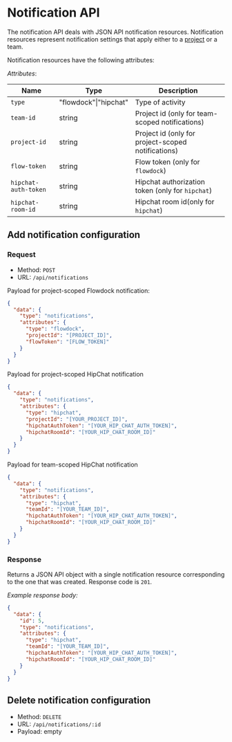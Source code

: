 
# Notification API

The notification API deals with JSON API notification resources.
Notification resources represent notification settings that
apply either to a [project](api-project.md) or a team.

Notification resources have the following attributes:

*Attributes*:

Name|Type|Description
----|----|-----------
`type`|"flowdock"&#124;"hipchat"|Type of activity
`team-id`|string|Project id (only for team-scoped notifications)
`project-id`|string|Project id (only for project-scoped notifications)
`flow-token`|string|Flow token (only for `flowdock`)
`hipchat-auth-token`|string|Hipchat authorization token (only for `hipchat`)
`hipchat-room-id`|string|Hipchat room id(only for `hipchat`)

## Add notification configuration

### Request

- Method: `POST`
- URL: `/api/notifications`

Payload for project-scoped Flowdock notification:
```json
{
  "data": {
    "type": "notifications",
    "attributes": {
      "type": "flowdock",
      "projectId": "[PROJECT_ID]",
      "flowToken": "[FLOW_TOKEN]"
    }
  }
}
```

Payload for project-scoped HipChat notification
```json
{
  "data": {
    "type": "notifications",
    "attributes": {
      "type": "hipchat",
      "projectId": "[YOUR_PROJECT_ID]",
      "hipchatAuthToken": "[YOUR_HIP_CHAT_AUTH_TOKEN]",
      "hipchatRoomId": "[YOUR_HIP_CHAT_ROOM_ID]"
    }
  }
}
```

Payload for team-scoped HipChat notification
```json
{
  "data": {
    "type": "notifications",
    "attributes": {
      "type": "hipchat",
      "teamId": "[YOUR_TEAM_ID]",
      "hipchatAuthToken": "[YOUR_HIP_CHAT_AUTH_TOKEN]",
      "hipchatRoomId": "[YOUR_HIP_CHAT_ROOM_ID]"
    }
  }
}
```

### Response

Returns a JSON API object with a single notification
resource corresponding to the one that was created.
Response code is `201`.

*Example response body:*
```json
{
  "data": {
    "id": 5,
    "type": "notifications",
    "attributes": {
      "type": "hipchat",
      "teamId": "[YOUR_TEAM_ID]",
      "hipchatAuthToken": "[YOUR_HIP_CHAT_AUTH_TOKEN]",
      "hipchatRoomId": "[YOUR_HIP_CHAT_ROOM_ID]"
    }
  }
}
```

## Delete notification configuration

- Method: `DELETE`
- URL: `/api/notifications/:id`
- Payload: empty
